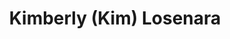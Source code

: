 ---
layout: side-module
title: "Kimberly (Kim) Losenara"
text: "Kimberly specializes in website designs, logo and identity branding, and beautiful handlettered type."
button: "Kimberly's Portfolio"
URL: "http://kmbrlygl.github.io"
image: "assets/images/team/kl.png"
---